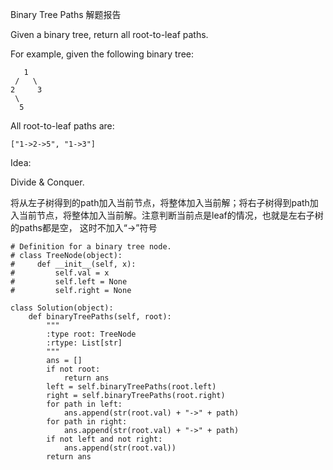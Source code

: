 Binary Tree Paths 解题报告

Given a binary tree, return all root-to-leaf paths.

For example, given the following binary tree:

```
   1
 /   \
2     3
 \
  5
```

All root-to-leaf paths are:

```
["1->2->5", "1->3"]
```

Idea:

Divide & Conquer. 

将从左子树得到的path加入当前节点，将整体加入当前解；将右子树得到path加入当前节点，将整体加入当前解。注意判断当前点是leaf的情况，也就是左右子树的paths都是空， 这时不加入“-&gt;”符号

```
# Definition for a binary tree node.
# class TreeNode(object):
#     def __init__(self, x):
#         self.val = x
#         self.left = None
#         self.right = None

class Solution(object):
    def binaryTreePaths(self, root):
        """
        :type root: TreeNode
        :rtype: List[str]
        """
        ans = []
        if not root:
            return ans
        left = self.binaryTreePaths(root.left)
        right = self.binaryTreePaths(root.right)
        for path in left:
            ans.append(str(root.val) + "->" + path)
        for path in right:
            ans.append(str(root.val) + "->" + path)
        if not left and not right:
            ans.append(str(root.val))
        return ans
```



